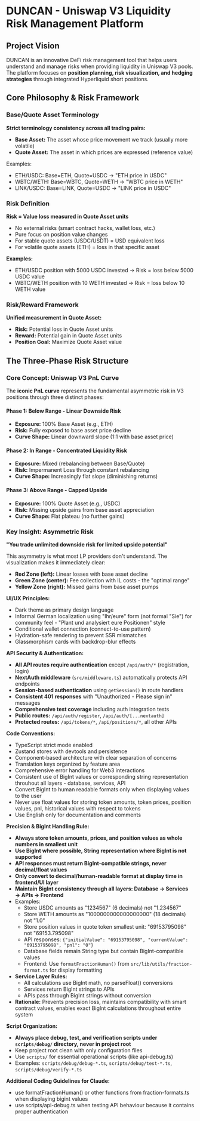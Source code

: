 # DUNCAN - Uniswap V3 Liquidity Risk Management Platform

## Project Vision

DUNCAN is an innovative DeFi risk management tool that helps users understand and manage risks when providing liquidity in Uniswap V3 pools. The platform focuses on **position planning, risk visualization, and hedging strategies** through integrated Hyperliquid short positions.

## Core Philosophy & Risk Framework

### Base/Quote Asset Terminology

**Strict terminology consistency across all trading pairs:**
- **Base Asset:** The asset whose price movement we track (usually more volatile)
- **Quote Asset:** The asset in which prices are expressed (reference value)

Examples:
- ETH/USDC: Base=ETH, Quote=USDC → "ETH price in USDC"
- WBTC/WETH: Base=WBTC, Quote=WETH → "WBTC price in WETH"
- LINK/USDC: Base=LINK, Quote=USDC → "LINK price in USDC"

### Risk Definition

**Risk = Value loss measured in Quote Asset units**

- No external risks (smart contract hacks, wallet loss, etc.)
- Pure focus on position value changes
- For stable quote assets (USDC/USDT) = USD equivalent loss
- For volatile quote assets (ETH) = loss in that specific asset

**Examples:**
- ETH/USDC position with 5000 USDC invested → Risk = loss below 5000 USDC value
- WBTC/WETH position with 10 WETH invested → Risk = loss below 10 WETH value

### Risk/Reward Framework

**Unified measurement in Quote Asset:**
- **Risk:** Potential loss in Quote Asset units
- **Reward:** Potential gain in Quote Asset units  
- **Position Goal:** Maximize Quote Asset value

## The Three-Phase Risk Structure

### Core Concept: Uniswap V3 PnL Curve

The **iconic PnL curve** represents the fundamental asymmetric risk in V3 positions through three distinct phases:

#### Phase 1: Below Range - Linear Downside Risk
- **Exposure:** 100% Base Asset (e.g., ETH)
- **Risk:** Fully exposed to base asset price decline
- **Curve Shape:** Linear downward slope (1:1 with base asset price)

#### Phase 2: In Range - Concentrated Liquidity Risk  
- **Exposure:** Mixed (rebalancing between Base/Quote)
- **Risk:** Impermanent Loss through constant rebalancing
- **Curve Shape:** Increasingly flat slope (diminishing returns)

#### Phase 3: Above Range - Capped Upside
- **Exposure:** 100% Quote Asset (e.g., USDC)
- **Risk:** Missing upside gains from base asset appreciation
- **Curve Shape:** Flat plateau (no further gains)

### Key Insight: Asymmetric Risk

**"You trade unlimited downside risk for limited upside potential"**

This asymmetry is what most LP providers don't understand. The visualization makes it immediately clear:
- **Red Zone (left):** Linear losses with base asset decline
- **Green Zone (center):** Fee collection with IL costs - the "optimal range"
- **Yellow Zone (right):** Missed gains from base asset pumps


**UI/UX Principles:**
- Dark theme as primary design language
- Informal German localization using "Ihr/eure" form (not formal "Sie") for community feel - "Plant und analysiert eure Positionen" style
- Conditional wallet connection (connect-to-use pattern)
- Hydration-safe rendering to prevent SSR mismatches
- Glassmorphism cards with backdrop-blur effects

**API Security & Authentication:**
- **All API routes require authentication** except `/api/auth/*` (registration, login)
- **NextAuth middleware** (`src/middleware.ts`) automatically protects API endpoints
- **Session-based authentication** using `getSession()` in route handlers
- **Consistent 401 responses** with "Unauthorized - Please sign in" messages
- **Comprehensive test coverage** including auth integration tests
- **Public routes:** `/api/auth/register`, `/api/auth/[...nextauth]`
- **Protected routes:** `/api/tokens/*`, `/api/positions/*`, all other APIs

**Code Conventions:**
- TypeScript strict mode enabled
- Zustand stores with devtools and persistence
- Component-based architecture with clear separation of concerns
- Translation keys organized by feature area
- Comprehensive error handling for Web3 interactions
- Consistent use of BigInt values or corresponding string representation throuhout all layers - database, services, API
- Convert BigInt to human readable formats only when displaying values to the user
- Never use float values for storing token amounts, token prices, position values, pnl, historical values with respect to tokens
- Use English only for documentation and comments


**Precision & BigInt Handling Rule:**
- **Always store token amounts, prices, and position values as whole numbers in smallest unit**
- **Use BigInt where possible, String representation where BigInt is not supported**
- **API responses must return BigInt-compatible strings, never decimal/float values**
- **Only convert to decimal/human-readable format at display time in frontend/UI layer**
- **Maintain BigInt consistency through all layers: Database → Services → APIs → Frontend**
- Examples:
  - Store USDC amounts as "1234567" (6 decimals) not "1.234567"
  - Store WETH amounts as "1000000000000000000" (18 decimals) not "1.0"
  - Store position values in quote token smallest unit: "69153795098" not "69153.795098"
  - API responses: `{"initialValue": "69153795098", "currentValue": "69153795098", "pnl": "0"}`
  - Database fields remain String type but contain BigInt-compatible values
  - Frontend: Use `formatFractionHuman()` from `src/lib/utils/fraction-format.ts` for display formatting
- **Service Layer Rules:**
  - All calculations use BigInt math, no parseFloat() conversions
  - Services return BigInt strings to APIs
  - APIs pass through BigInt strings without conversion
- **Rationale:** Prevents precision loss, maintains compatibility with smart contract values, enables exact BigInt calculations throughout entire system


**Script Organization:**
- **Always place debug, test, and verification scripts under `scripts/debug/` directory, never in project root**
- Keep project root clean with only configuration files
- Use `scripts/` for essential operational scripts (like api-debug.ts)
- Examples: `scripts/debug/debug-*.ts`, `scripts/debug/test-*.ts`, `scripts/debug/verify-*.ts`

**Additional Coding Guidelines for Claude:**
- use formatFractionHuman() or other functions from fraction-formats.ts when displaying bigint values
- use scripts/api-debug.ts when testing API behaviour because it contains proper authentication